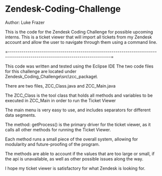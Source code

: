 # Zendesk-Coding-Challenge
Author: Luke Frazer

This is the code for the Zendesk Coding Challenge for possible upcoming interns. 
This is a ticket viewer that will import all tickets from my Zendesk account and allow the user to navigate through them using a command line. 

=----------------------------------------------------------------------------------------------------------------------------------=

This code was written and tested using the Eclipse IDE
The two code files for this challenge are located under Zendesk_Coding_Challenge\src\zcc_package\

There are two files, ZCC_Class.java and ZCC_Main.java

The ZCC_Class is the tool class that holds all methods and variables to be executed in ZCC_Main in order to run the Ticket Viewer

The main menu is very easy to use, and includes separators for different data segments. 

The method: getProcess() is the primary driver for the ticket viewer, as it calls all other methods for running the Ticket Viewer. 

Each method runs a small piece of the overall system, allowing for modularity and future-proofing of the program. 

The methods are able to account if the values that are too large or small, if the api is unavailable, as well as other possible issues along the way.

I hope my ticket viewer is satisfactory for what Zendesk is looking for. 
